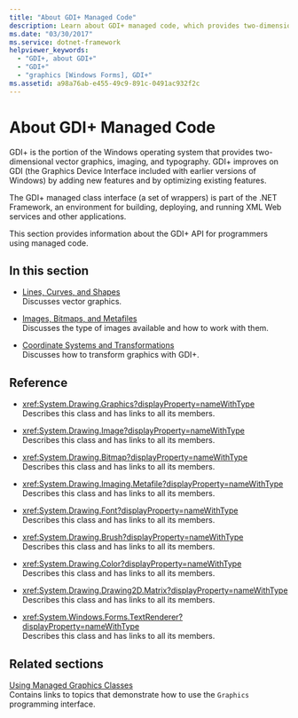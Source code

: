```yaml
---
title: "About GDI+ Managed Code"
description: Learn about GDI+ managed code, which provides two-dimensional vector graphics, imaging, and typography.
ms.date: "03/30/2017"
ms.service: dotnet-framework
helpviewer_keywords: 
  - "GDI+, about GDI+"
  - "GDI+"
  - "graphics [Windows Forms], GDI+"
ms.assetid: a98a76ab-e455-49c9-891c-0491ac932f2c
---
```

# About GDI+ Managed Code

GDI+ is the portion of the Windows operating system that provides two-dimensional vector graphics, imaging, and typography. GDI+ improves on GDI (the Graphics Device Interface included with earlier versions of Windows) by adding new features and by optimizing existing features.

The GDI+ managed class interface (a set of wrappers) is part of the .NET Framework, an environment for building, deploying, and running XML Web services and other applications.

This section provides information about the GDI+ API for programmers using managed code.

## In this section

- [Lines, Curves, and Shapes](lines-curves-and-shapes.md)  
Discusses vector graphics.

- [Images, Bitmaps, and Metafiles](images-bitmaps-and-metafiles.md)  
Discusses the type of images available and how to work with them.

- [Coordinate Systems and Transformations](coordinate-systems-and-transformations.md)  
Discusses how to transform graphics with GDI+.

## Reference

- <xref:System.Drawing.Graphics?displayProperty=nameWithType>  
Describes this class and has links to all its members.

- <xref:System.Drawing.Image?displayProperty=nameWithType>  
Describes this class and has links to all its members.

- <xref:System.Drawing.Bitmap?displayProperty=nameWithType>  
Describes this class and has links to all its members.
  
- <xref:System.Drawing.Imaging.Metafile?displayProperty=nameWithType>  
Describes this class and has links to all its members.

- <xref:System.Drawing.Font?displayProperty=nameWithType>  
Describes this class and has links to all its members.

- <xref:System.Drawing.Brush?displayProperty=nameWithType>  
Describes this class and has links to all its members.

- <xref:System.Drawing.Color?displayProperty=nameWithType>  
Describes this class and has links to all its members.

- <xref:System.Drawing.Drawing2D.Matrix?displayProperty=nameWithType>  
Describes this class and has links to all its members.

- <xref:System.Windows.Forms.TextRenderer?displayProperty=nameWithType>  
Describes this class and has links to all its members.

## Related sections

[Using Managed Graphics Classes](using-managed-graphics-classes.md)\
Contains links to topics that demonstrate how to use the `Graphics` programming interface.
